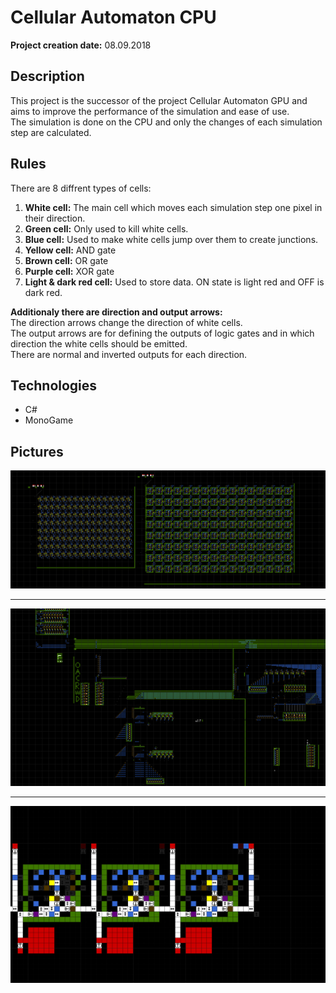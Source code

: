 # Cellular Automaton CPU

__Project creation date:__ 08.09.2018

## Description
This project is the successor of the project Cellular Automaton GPU and aims to improve the performance of the simulation and ease of use.\
The simulation is done on the CPU and only the changes of each simulation step are calculated.

## Rules
There are 8 diffrent types of cells:
1. __White cell:__ The main cell which moves each simulation step one pixel in their direction.
2. __Green cell:__ Only used to kill white cells.
3. __Blue cell:__ Used to make white cells jump over them to create junctions.
4. __Yellow cell:__ AND gate
5. __Brown cell:__ OR gate
6. __Purple cell:__ XOR gate
7. __Light & dark red cell:__ Used to store data. ON state is light red and OFF is dark red.

__Additionaly there are direction and output arrows:__\
The direction arrows change the direction of white cells.\
The output arrows are for defining the outputs of logic gates and in which direction the white cells should be emitted.\
There are normal and inverted outputs for each direction.

## Technologies
* C#
* MonoGame

## Pictures
![Multiplier](Cellular_Automaton_CPU_2.gif)
***
![CPU](Cellular_Automaton_CPU_1.png)
***
![Adder](Cellular_Automaton_CPU_3.png)
